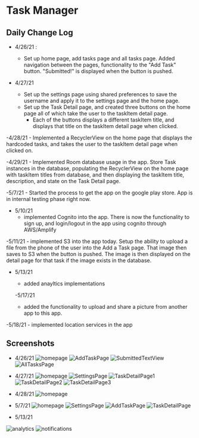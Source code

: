 # Task Manager


## Daily Change Log

- 4/26/21 :
    - Set up home page, add tasks page and all tasks page. Added navigation between the pages, functionality to the "Add Task" button.
    "Submitted!" is displayed when the button is pushed.

- 4/27/21
    - Set up the settings page using shared preferences to save the username and apply it to the settings page and the home page.
    - Set up the Task Detail page, and created three buttons on the home page all of which take the user to the taskItem detail page.
        - Each of the buttons displays a different taskItem title, and displays that title on the taskItem detail page when clicked.

-4/28/21
    - Implemented a RecyclerView on the home page that displays the hardcoded tasks, and takes the user to the taskItem detail page when clicked on.

-4/29/21
    - Implemented Room database usage in the app. Store Task instances in the database, populating the RecyclerView on the home page with taskItem titles from
    database, and then displaying the taskItem title, description, and state on the Task Detail page.

-5/7/21
    - Started the process to get the app on the google play store. App is in internal testing phase right now.

- 5/10/21
    - implemented Cognito into the app. There is now the functionality to sign up, and login/logout in the app using cognito through AWS/Amplify

-5/11/21
    - implemented S3 into the app today. Setup the ability to upload a file from the phone of the user into the Add a Task page. That
    image then saves to S3 when the button is pushed. The image is then displayed on the detail page for that task if the image exists in the
    database.

- 5/13/21
    - added anayltics implementations

    -5/17/21
    - added the functionality to upload and share a picture from another app to this app.

-5/18/21
    - implemented location services in the app
## Screenshots

- 4/26/21
![homepage](screenshots/Day1/HomePage.png)
![AddTaskPage](screenshots/Day1/AddTaskPage.png)
![SubmittedTextView](screenshots/Day1/SubmittedTextView.png)
![AllTasksPage](screenshots/Day1/AllTasksPage.png)

- 4/27/21
![homepage](screenshots/Day2/HomePage.png)
![SettingsPage](screenshots/Day2/SettingsPage.png)
![TaskDetailPage1](screenshots/Day2/TaskDetailPage1.png)
![TaskDetailPage2](screenshots/Day2/TaskDetailPage2.png)
![TaskDetailPage3](screenshots/Day2/TaskDetailPage3.png)

- 4/28/21
![homepage](screenshots/Day3/homepage.png)

- 5/7/21
![homepage](screenshots/Day8/homepage.png)
![SettingsPage](screenshots/Day8/settings.png)
![AddTaskPage](screenshots/Day8/addtaskpage.png)
![TaskDetailPage](screenshots/Day8/taskdetailpage.png)

- 5/13/21

![analytics](screenshots/analytics.png)
![notifications](screenshots/notificationsonapp.png)



